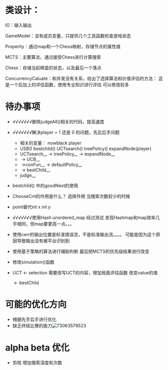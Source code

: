 # 类设计：

IO：输入输出

GameModel：没有成员变量，只提供几个工具函数检查游戏状态

Properity：通过map和一个Chess映射，存储节点的属性值

MCTS：主要算法，通过接受Chess进行计算搜索

Chess：存储当前棋盘的状态，以及最后一个落点

ConcurrencyCaluate：和并发没有关系，给出了选择算法和价值评估的方法： 这是一个后加上的评估函数，使用专业知识进行评估  可以修改较多

# 待办事项

- √√√√√√√删除judgeAll()相关的代码，提高速度  

- √√√√√√√解决player = 1 还是 0 的问题，先后后手问题  
  - 相关的变量： nowblack  player  
  - USB()  bestchild()  UCTsearch()  treePolicy()  expandNode(player)
  - UCTsearch__ -> treePolicy__ ->  expandNode__
  - ​                                       -> UCB__
  - ​                                        ->conFun__ -> defaultPolicy__
  - ​                    -> bestChild__
  - judge__

- bestchild() 中的goodNext的使用

- ChooseCnt的作用是什么？  选择作用   当搜索次数较少的时候

- point替代int x   int y

- √√√√√√√使用Hash  unordered_map  经过测试 发现Hashmap和map效率几乎相同，但map要更高一点。。。

- 使用cerr的输出位置是标准错误流，不是标准输出流。。。。 可能是因为这个原因导致输出没有被平台识别到

- 使用基于策略的算法进行辅助判断       最后把MCTS的优先级结果进行改变

- 修改simulation()函数

- UCT    <-   selection     需要改写UCT的内容，增加局面评估函数   改变value的值

  ​            <-    bestChild




# 可能的优化方向

- 根据先手后手进行优化
- 缺乏终结比赛的能力![73063579523](C:\Users\asus\Desktop\gobang\gobang-2024\assets\1730635795239.png)



# alpha  beta 优化

- 剪枝       增加搜索深度和次数   